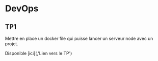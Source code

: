 # DevOps

## TP1

Mettre en place un docker file qui puisse lancer un serveur node avec un projet.

Disponible [ici](,'Lien vers le TP')